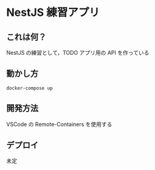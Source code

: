 # NestJS 練習アプリ

## これは何？

NestJS の練習として，TODO アプリ用の API を作っている

## 動かし方

```
docker-compose up
```

## 開発方法

VSCode の Remote-Containers を使用する


## デプロイ
未定